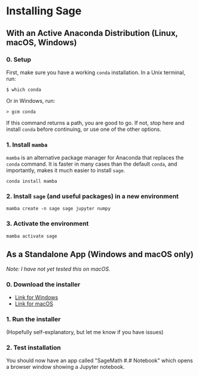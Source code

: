# Installing Sage

## With an Active Anaconda Distribution (Linux, macOS, Windows)

### 0. Setup

First, make sure you have a working ```conda``` installation. In a Unix terminal, run:

```$ which conda```

Or in Windows, run:

```> gcm conda```

If this command returns a path, you are good to go. If not, stop here and install ```conda``` before continuing, or use one of the other options.

### 1. Install ```mamba```

```mamba``` is an alternative package manager for Anaconda that replaces the ```conda``` command. It is faster in many cases than the default ```conda```, and importantly, makes it much easier to install ```sage```.

```
conda install mamba
```

### 2. Install ```sage``` (and useful packages) in a new environment

```
mamba create -n sage sage jupyter numpy
```

### 3. Activate the environment

```
mamba activate sage
```

## As a Standalone App (Windows and macOS only)

_Note: I have not yet tested this on macOS._

### 0. Download the installer

- [Link for Windows](https://github.com/sagemath/sage-windows/releases)
- [Link for macOS](https://github.com/3-manifolds/Sage_macOS/releases)

### 1. Run the installer

(Hopefully self-explanatory, but let me know if you have issues)

### 2. Test installation

You should now have an app called "SageMath #.# Notebook" which opens a browser window showing a Jupyter notebook.